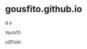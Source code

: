 # gousfito.github.io
d
o
































































VpJo13

o2Ficbt
